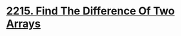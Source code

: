 # [2215. Find The Difference Of Two Arrays](https://leetcode.com/problems/find-the-difference-of-two-arrays)